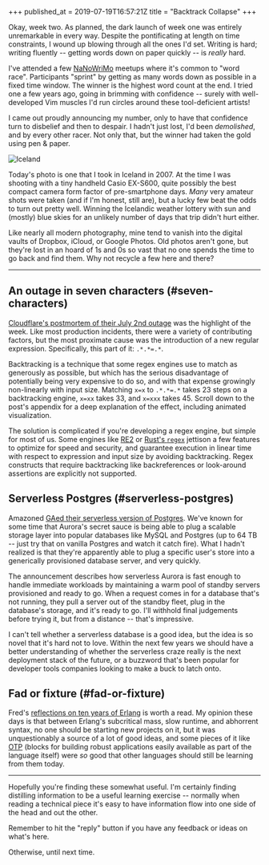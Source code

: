 +++
published_at = 2019-07-19T16:57:21Z
title = "Backtrack Collapse"
+++

Okay, week two. As planned, the dark launch of week one was entirely unremarkable in every way. Despite the pontificating at length on time constraints, I wound up blowing through all the ones I'd set. Writing is hard; writing fluently -- getting words down on paper quickly -- is _really_ hard.

I've attended a few [NaNoWriMo][nanowrimo] meetups where it's common to "word race". Participants "sprint" by getting as many words down as possible in a fixed time window. The winner is the highest word count at the end. I tried one a few years ago, going in brimming with confidence -- surely with well-developed Vim muscles I'd run circles around these tool-deficient artists!

I came out proudly announcing my number, only to have that confidence turn to disbelief and then to despair. I hadn't just lost, I'd been _demolished_, and by every other racer. Not only that, but the winner had taken the gold using pen & paper.

![Iceland](/assets/images/nanoglyphs/002-backtrack/iceland@2x.jpg)

Today's photo is one that I took in Iceland in 2007. At the time I was shooting with a tiny handheld Casio EX-S600, quite possibly the best compact camera form factor of pre-smartphone days. _Many_ very amateur shots were taken (and if I'm honest, still are), but a lucky few beat the odds to turn out pretty well. Winning the Icelandic weather lottery with sun and (mostly) blue skies for an unlikely number of days that trip didn't hurt either.

Like nearly all modern photography, mine tend to vanish into the digital vaults of Dropbox, iCloud, or Google Photos. Old photos aren't gone, but they're lost in an hoard of 1s and 0s so vast that no one spends the time to go back and find them. Why not recycle a few here and there?

---

## An outage in seven characters (#seven-characters)

[Cloudflare's postmortem of their July 2nd outage][cloudflare] was the highlight of the week. Like most production incidents, there were a variety of contributing factors, but the most proximate cause was the introduction of a new regular expression. Specifically, this part of it: `.*.*=.*`.

Backtracking is a technique that some regex engines use to match as generously as possible, but which has the serious disadvantage of potentially being very expensive to do so, and with that expense growingly non-linearly with input size. Matching `x=x` to `.*.*=.*` takes 23 steps on a backtracking engine, `x=xx` takes 33, and `x=xxx` takes 45. Scroll down to the post's appendix for a deep explanation of the effect, including animated visualization.

The solution is complicated if you're developing a regex engine, but simple for most of us. Some engines like [RE2][re2] or [Rust's `regex`][rustregex] jettison a few features to optimize for speed and security, and guarantee execution in linear time with respect to expression and input size by avoiding backtracking. Regex constructs that require backtracking like backreferences or look-around assertions are explicitly not supported.

## Serverless Postgres (#serverless-postgres)

Amazoned [GAed their serverless version of Postgres][aurorapostgres]. We've known for some time that Aurora's secret sauce is being able to plug a scalable storage layer into popular databases like MySQL and Postgres (up to 64 TB -- just try that on vanilla Postgres and watch it catch fire). What I hadn't realized is that they're apparently able to plug a specific user's store into a generically provisioned database server, and very quickly.

The announcement describes how serverless Aurora is fast enough to handle immediate workloads by maintaining a warm pool of standby servers provisioned and ready to go. When a request comes in for a database that's not running, they pull a server out of the standby fleet, plug in the database's storage, and it's ready to go. I'll withhold final judgements before trying it, but from a distance -- that's impressive.

I can't tell whether a serverless database is a good idea, but the idea is so novel that it's hard not to love. Within the next few years we should have a better understanding of whether the serverless craze really is the next deployment stack of the future, or a buzzword that's been popular for developer tools companies looking to make a buck to latch onto.

## Fad or fixture (#fad-or-fixture)

Fred's [reflections on ten years of Erlang][tenyears] is worth a read. My opinion these days is that between Erlang's subcritical mass, slow runtime, and abhorrent syntax, no one should be starting new projects on it, but it was unquestionably a source of a lot of good ideas, and some pieces of it like [OTP][otp] (blocks for building robust applications easily available as part of the language itself) were _so_ good that other languages should still be learning from them today.

---

Hopefully you're finding these somewhat useful. I'm certainly finding distilling information to be a useful learning exercise -- normally when reading a technical piece it's easy to have information flow into one side of the head and out the other.

Remember to hit the "reply" button if you have any feedback or ideas on what's here.

Otherwise, until next time.

[aurorapostgres]: https://aws.amazon.com/blogs/aws/amazon-aurora-postgresql-serverless-now-generally-available/
[cloudflare]: https://blog.cloudflare.com/details-of-the-cloudflare-outage-on-july-2-2019/
[nanowrimo]: https://en.wikipedia.org/wiki/National_Novel_Writing_Month
[otp]: https://learnyousomeerlang.com/what-is-otp
[re2]: https://github.com/google/re2/
[rustregex]: https://docs.rs/regex/1.1.9/regex/
[tenyears]: https://ferd.ca/ten-years-of-erlang.html
